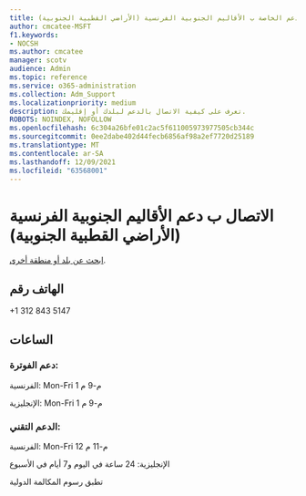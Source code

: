 ```yaml
---
title: معلومات الدعم الخاصة ب الأقاليم الجنوبية الفرنسية (الأراضي القطبية الجنوبية)
author: cmcatee-MSFT
f1.keywords:
- NOCSH
ms.author: cmcatee
manager: scotv
audience: Admin
ms.topic: reference
ms.service: o365-administration
ms.collection: Adm_Support
ms.localizationpriority: medium
description: تعرف على كيفية الاتصال بالدعم لبلدك أو إقليمك.
ROBOTS: NOINDEX, NOFOLLOW
ms.openlocfilehash: 6c304a26bfe01c2ac5f611005973977505cb344c
ms.sourcegitcommit: 0ee2dabe402d44fecb6856af98a2ef7720d25189
ms.translationtype: MT
ms.contentlocale: ar-SA
ms.lasthandoff: 12/09/2021
ms.locfileid: "63568001"
---
```

# <a name="contact-support-for-french-southern-territories-antarctic-lands"></a>الاتصال ب دعم الأقاليم الجنوبية الفرنسية (الأراضي القطبية الجنوبية)

[ابحث عن بلد أو منطقة أخرى](../get-help-support.md).

## <a name="phone-number"></a>الهاتف رقم
+1 312 843 5147

## <a name="hours"></a>الساعات
### <a name="billing-support"></a>دعم الفوترة:

الفرنسية: Mon-Fri 1 م-9 م

الإنجليزية: Mon-Fri 1 م-9 م

### <a name="technical-support"></a>الدعم التقني:

الفرنسية: Mon-Fri 12 م-11 م

الإنجليزية: 24 ساعة في اليوم و7 أيام في الأسبوع

تطبق رسوم المكالمة الدولية
